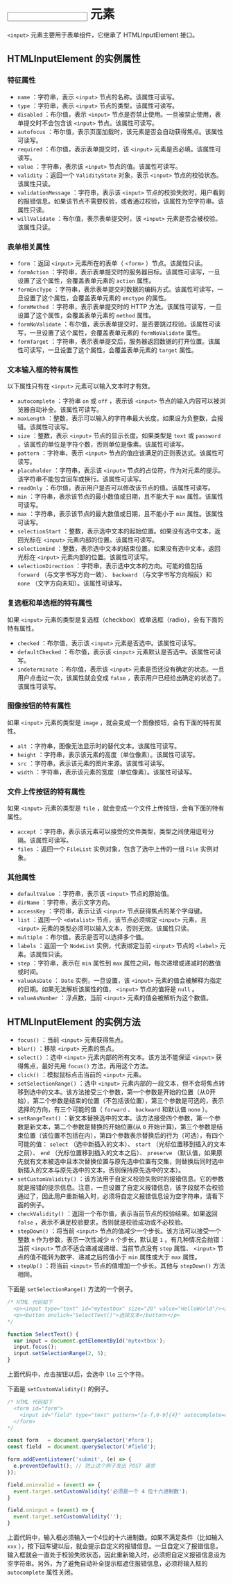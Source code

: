 # <input> 元素

 `<input>` 元素主要用于表单组件，它继承了 HTMLInputElement 接口。

## HTMLInputElement 的实例属性

### 特征属性

-  `name` ：字符串，表示 `<input>` 节点的名称。该属性可读写。
-  `type` ：字符串，表示 `<input>` 节点的类型。该属性可读写。
-  `disabled` ：布尔值，表示 `<input>` 节点是否禁止使用。一旦被禁止使用，表单提交时不会包含该 `<input>` 节点。该属性可读写。
-  `autofocus` ：布尔值，表示页面加载时，该元素是否会自动获得焦点。该属性可读写。
-  `required` ：布尔值，表示表单提交时，该 `<input>` 元素是否必填。该属性可读写。
-  `value` ：字符串，表示该 `<input>` 节点的值。该属性可读写。
-  `validity` ：返回一个 `ValidityState` 对象，表示 `<input>` 节点的校验状态。该属性只读。
-  `validationMessage` ：字符串，表示该 `<input>` 节点的校验失败时，用户看到的报错信息。如果该节点不需要校验，或者通过校验，该属性为空字符串。该属性只读。
-  `willValidate` ：布尔值，表示表单提交时，该 `<input>` 元素是否会被校验。该属性只读。

### 表单相关属性

-  `form` ：返回 `<input>` 元素所在的表单（ `<form>` ）节点。该属性只读。
-  `formAction` ：字符串，表示表单提交时的服务器目标。该属性可读写，一旦设置了这个属性，会覆盖表单元素的 `action` 属性。
-  `formEncType` ：字符串，表示表单提交时数据的编码方式。该属性可读写，一旦设置了这个属性，会覆盖表单元素的 `enctype` 的属性。
-  `formMethod` ：字符串，表示表单提交时的 HTTP 方法。该属性可读写，一旦设置了这个属性，会覆盖表单元素的 `method` 属性。
-  `formNoValidate` ：布尔值，表示表单提交时，是否要跳过校验。该属性可读写，一旦设置了这个属性，会覆盖表单元素的 `formNoValidate` 属性。
-  `formTarget` ：字符串，表示表单提交后，服务器返回数据的打开位置。该属性可读写，一旦设置了这个属性，会覆盖表单元素的 `target` 属性。

### 文本输入框的特有属性

以下属性只有在 `<input>` 元素可以输入文本时才有效。

-  `autocomplete` ：字符串 `on` 或 `off` ，表示该 `<input>` 节点的输入内容可以被浏览器自动补全。该属性可读写。
-  `maxLength` ：整数，表示可以输入的字符串最大长度。如果设为负整数，会报错。该属性可读写。
-  `size` ：整数，表示 `<input>` 节点的显示长度。如果类型是 `text` 或 `password` ，该属性的单位是字符个数，否则单位是像素。该属性可读写。
-  `pattern` ：字符串，表示 `<input>` 节点的值应该满足的正则表达式。该属性可读写。
-  `placeholder` ：字符串，表示该 `<input>` 节点的占位符，作为对元素的提示。该字符串不能包含回车或换行。该属性可读写。
-  `readOnly` ：布尔值，表示用户是否可以修改该节点的值。该属性可读写。
-  `min` ：字符串，表示该节点的最小数值或日期，且不能大于 `max` 属性。该属性可读写。
-  `max` ：字符串，表示该节点的最大数值或日期，且不能小于 `min` 属性。该属性可读写。
-  `selectionStart` ：整数，表示选中文本的起始位置。如果没有选中文本，返回光标在 `<input>` 元素内部的位置。该属性可读写。
-  `selectionEnd` ：整数，表示选中文本的结束位置。如果没有选中文本，返回光标在 `<input>` 元素内部的位置。该属性可读写。
-  `selectionDirection` ：字符串，表示选中文本的方向。可能的值包括 `forward` （与文字书写方向一致）、 `backward` （与文字书写方向相反）和 `none` （文字方向未知）。该属性可读写。

### 复选框和单选框的特有属性

如果 `<input>` 元素的类型是复选框（checkbox）或单选框（radio），会有下面的特有属性。

-  `checked` ：布尔值，表示该 `<input>` 元素是否选中。该属性可读写。
-  `defaultChecked` ：布尔值，表示该 `<input>` 元素默认是否选中。该属性可读写。
-  `indeterminate` ：布尔值，表示该 `<input>` 元素是否还没有确定的状态。一旦用户点击过一次，该属性就会变成 `false` ，表示用户已经给出确定的状态了。该属性可读写。

### 图像按钮的特有属性

如果 `<input>` 元素的类型是 `image` ，就会变成一个图像按钮，会有下面的特有属性。

-  `alt` ：字符串，图像无法显示时的替代文本。该属性可读写。
-  `height` ：字符串，表示该元素的高度（单位像素）。该属性可读写。
-  `src` ：字符串，表示该元素的图片来源。该属性可读写。
-  `width` ：字符串，表示该元素的宽度（单位像素）。该属性可读写。

### 文件上传按钮的特有属性

如果 `<input>` 元素的类型是 `file` ，就会变成一个文件上传按钮，会有下面的特有属性。

-  `accept` ：字符串，表示该元素可以接受的文件类型，类型之间使用逗号分隔。该属性可读写。
-  `files` ：返回一个 `FileList` 实例对象，包含了选中上传的一组 `File` 实例对象。

### 其他属性

-  `defaultValue` ：字符串，表示该 `<input>` 节点的原始值。
-  `dirName` ：字符串，表示文字方向。
-  `accessKey` ：字符串，表示让该 `<input>` 节点获得焦点的某个字母键。
-  `list` ：返回一个 `<datalist>` 节点，该节点必须绑定 `<input>` 元素，且 `<input>` 元素的类型必须可以输入文本，否则无效。该属性只读。
-  `multiple` ：布尔值，表示是否可以选择多个值。
-  `labels` ：返回一个 `NodeList` 实例，代表绑定当前 `<input>` 节点的 `<label>` 元素。该属性只读。
-  `step` ：字符串，表示在 `min` 属性到 `max` 属性之间，每次递增或递减时的数值或时间。
-  `valueAsDate` ： `Date` 实例，一旦设置，该 `<input>` 元素的值会被解释为指定的日期。如果无法解析该属性的值， `<input>` 节点的值将是 `null` 。
-  `valueAsNumber` ：浮点数，当前 `<input>` 元素的值会被解析为这个数值。

## HTMLInputElement 的实例方法

-  `focus()` ：当前 `<input>` 元素获得焦点。
-  `blur()` ：移除 `<input>` 元素的焦点。
-  `select()` ：选中 `<input>` 元素内部的所有文本。该方法不能保证 `<input>` 获得焦点，最好先用 `focus()` 方法，再用这个方法。
-  `click()` ：模拟鼠标点击当前的 `<input>` 元素。
-  `setSelectionRange()` ：选中 `<input>` 元素内部的一段文本，但不会将焦点转移到选中的文本。该方法接受三个参数，第一个参数是开始的位置（从0开始），第二个参数是结束的位置（不包括该位置），第三个参数是可选的，表示选择的方向，有三个可能的值（ `forward` 、 `backward` 和默认值 `none` ）。
-  `setRangeText()` ：新文本替换选中的文本。该方法接受四个参数，第一个参数是新文本，第二个参数是替换的开始位置(从 `0` 开始计算)，第三个参数是结束位置（该位置不包括在内），第四个参数表示替换后的行为（可选），有四个可能的值： `select` （选中新插入的文本）、 `start` （光标位置移到插入的文本之前）、 `end` （光标位置移到插入的文本之后）、 `preserve` （默认值，如果原先就有文本被选中且本次替换位置与原先选中位置有交集，则替换后同时选中新插入的文本与原先选中的文本，否则保持原先选中的文本）。
-  `setCustomValidity()` ：该方法用于自定义校验失败时的报错信息。它的参数就是报错的提示信息。注意，一旦设置了自定义报错信息，该字段就不会校验通过了，因此用户重新输入时，必须将自定义报错信息设为空字符串，请看下面的例子。
-  `checkValidity()` ：返回一个布尔值，表示当前节点的校验结果。如果返回 `false` ，表示不满足校验要求，否则就是校验成功或不必校验。
-  `stepDown()` ：将当前 `<input>` 节点的值减少一个步长。该方法可以接受一个整数 `n` 作为参数，表示一次性减少 `n` 个步长，默认是 `1` 。有几种情况会抛错：当前 `<input>` 节点不适合递减或递增、当前节点没有 `step` 属性、 `<input>` 节点的值不能转为数字、递减之后的值小于 `min` 属性或大于 `max` 属性。
-  `stepUp()` ：将当前 `<input>` 节点的值增加一个步长。其他与 `stepDown()` 方法相同。

下面是 `setSelectionRange()` 方法的一个例子。

```js
/* HTML 代码如下
  <p><input type="text" id="mytextbox" size="20" value="HelloWorld"/></p>
  <p><button onclick="SelectText()">选择文本</button></p>
*/

function SelectText() {
  var input = document.getElementById('mytextbox');
  input.focus();
  input.setSelectionRange(2, 5);
}
```

上面代码中，点击按钮以后，会选中 `llo` 三个字符。

下面是 `setCustomValidity()` 的例子。

```js
/* HTML 代码如下
  <form id="form">
    <input id="field" type="text" pattern="[a-f,0-9]{4}" autocomplete=off>
  </form>
*/

const form   = document.querySelector('#form');
const field  = document.querySelector('#field');

form.addEventListener('submit', (e) => {
  e.preventDefault(); // 防止这个例子发出 POST 请求
});

field.oninvalid = (event) => {
  event.target.setCustomValidity('必须是一个 4 位十六进制数');
}

field.oninput = (event) => {
  event.target.setCustomValidity('');
}
```

上面代码中，输入框必须输入一个4位的十六进制数。如果不满足条件（比如输入 `xxx` ），按下回车键以后，就会提示自定义的报错信息。一旦自定义了报错信息，输入框就会一直处于校验失败状态，因此重新输入时，必须把自定义报错信息设为空字符串。另外，为了避免自动补全提示框遮住报错信息，必须将输入框的 `autocomplete` 属性关闭。
